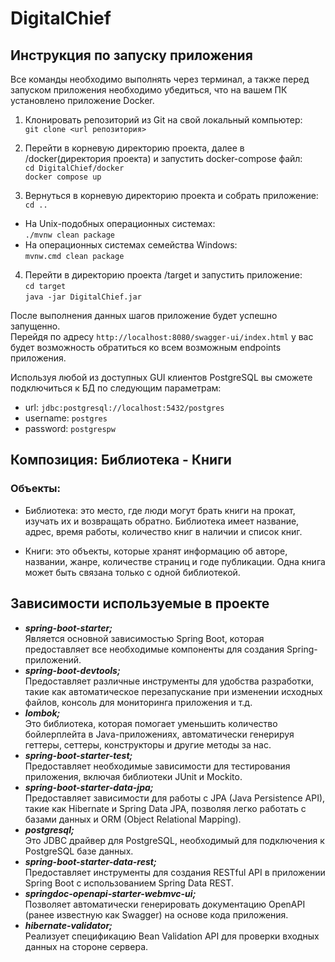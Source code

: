 # DigitalChief

## Инструкция по запуску приложения
Все команды необходимо выполнять через терминал, а также перед запуском приложения необходимо убедиться, что на вашем ПК установлено приложение Docker.  

1. Клонировать репозиторий из Git на свой локальный компьютер:  
`git clone <url репозитория>`

2. Перейти в корневую директорию проекта, далее в /docker(директория проекта) и запустить docker-compose файл:  
`cd DigitalChief/docker`  
`docker compose up`

3. Вернуться в корневую директорию проекта и собрать приложение:  
`cd ..`
- На Unix-подобных операционных системах:  
`./mvnw clean package`  
- На операционных системах семейства Windows:  
`mvnw.cmd clean package`   

4. Перейти в директорию проекта /target и запустить приложение:  
`cd target`  
`java -jar DigitalChief.jar`  

После выполнения данных шагов приложение будет успешно запущенно.  
Перейдя по адресу `http://localhost:8080/swagger-ui/index.html` у вас будет возможность обратиться ко всем возможным endpoints приложения.

Используя любой из доступных GUI клиентов PostgreSQL вы сможете подключиться к БД по следующим параметрам:  
- url: `jdbc:postgresql://localhost:5432/postgres`  
- username: `postgres`  
- password: `postgrespw`  


## Композиция: Библиотека - Книги

### Объекты:

- Библиотека: это место, где люди могут брать книги на прокат, изучать их и возвращать обратно. 
Библиотека имеет название, адрес, время работы, количество книг в наличии и список книг.

- Книги: это объекты, которые хранят информацию об авторе, названии, жанре, количестве страниц и годе публикации. 
Одна книга может быть связана только с одной библиотекой.

## Зависимости используемые в проекте 
- ***spring-boot-starter;***    
Является основной зависимостью Spring Boot, которая предоставляет все необходимые компоненты для создания Spring-приложений.
- ***spring-boot-devtools;***     
Предоставляет различные инструменты для удобства разработки, такие как автоматическое перезапускание при изменении исходных файлов, консоль для мониторинга приложения и т.д.
- ***lombok;***   
Это библиотека, которая помогает уменьшить количество бойлерплейта в Java-приложениях, автоматически генерируя геттеры, сеттеры, конструкторы и другие методы за нас.
- ***spring-boot-starter-test;***   
Предоставляет необходимые зависимости для тестирования приложения, включая библиотеки JUnit и Mockito.
- ***spring-boot-starter-data-jpa;***   
Предоставляет зависимости для работы с JPA (Java Persistence API), такие как Hibernate и Spring Data JPA, позволяя легко работать с базами данных и ORM (Object Relational Mapping).
- ***postgresql;***   
Это JDBC драйвер для PostgreSQL, необходимый для подключения к PostgreSQL базе данных.
- ***spring-boot-starter-data-rest;***   
Предоставляет инструменты для создания RESTful API в приложении Spring Boot с использованием Spring Data REST.
- ***springdoc-openapi-starter-webmvc-ui;***   
Позволяет автоматически генерировать документацию OpenAPI (ранее известную как Swagger) на основе кода приложения.
- ***hibernate-validator;***   
Реализует спецификацию Bean Validation API для проверки входных данных на стороне сервера.
